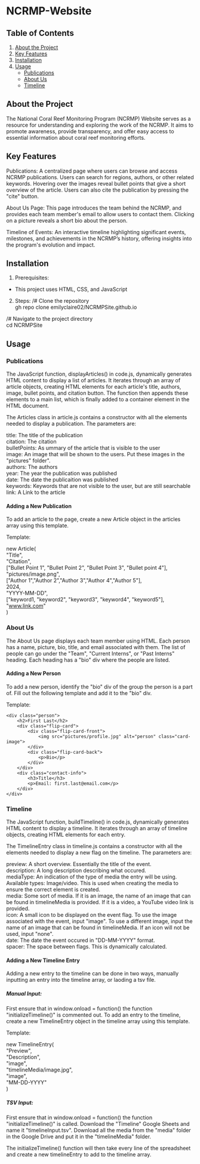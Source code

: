 # NCRMP-Website

## Table of Contents

1. [About the Project](#about-the-project)
2. [Key Features](#key-features)
3. [Installation](#installation)
4. [Usage](#usage)
    - [Publications](#publications)
    - [About Us](#about-us)
    - [Timeline](#timeline)

## About the Project

The National Coral Reef Monitoring Program (NCRMP) Website serves as a resource for understanding and exploring the work of the NCRMP. It aims to promote awareness, provide transparency, and offer easy access to essential information about coral reef monitoring efforts.

## Key Features

Publications: A centralized page where users can browse and access NCRMP publications. Users can search for regions, authors, or other related keywords. Hovering over the images reveal bullet points that give a short overview of the article. Users can also cite the publication by pressing the "cite" button.

About Us Page: This page introduces the team behind the NCRMP, and provides each team member's email to allow users to contact them. Clicking on a picture reveals a short bio about the person.

Timeline of Events: An interactive timeline highlighting significant events, milestones, and achievements in the NCRMP’s history, offering insights into the program's evolution and impact.

## Installation

1. Prerequisites:
- This project uses HTML, CSS, and JavaScript
2. Steps:
/# Clone the repository  
gh repo clone emilyclaire02/NCRMPSite.github.io

/# Navigate to the project directory  
cd NCRMPSite

## Usage

### Publications

The JavaScript function, displayArticles() in code.js, dynamically generates HTML content to display a list of articles. It iterates through an array of article objects, creating HTML elements for each article's title, authors, image, bullet points, and citation button. The function then appends these elements to a main list, which is finally added to a container element in the HTML document.

The Articles class in article.js contains a constructor with all the elements needed to display a publication. The parameters are: 

title: The title of the publication  
citation: The citation  
bulletPoints: As ummary of the article that is visible to the user  
image: An image that will be shown to the users. Put these images in the "pictures" folder".  
authors: The authors  
year: The year the publication was published  
date: The date the publicaition was published  
keywords: Keywords that are not visible to the user, but are still searchable  
link: A Link to the article  

#### Adding a New Publication

To add an article to the page, create a new Article object in the articles array using this template.

Template:

new Article(  
    "Title",  
    "Citation",  
    ["Bullet Point 1", "Bullet Point 2", "Bullet Point 3", "Bullet point 4"],  
    "pictures/image.png",  
    ["Author 1","Author 2","Author 3","Author 4","Author 5"],  
    2024,  
    "YYYY-MM-DD",  
    ["keyword1, "keyword2", "keyword3", "keyword4", "keyword5"],  
    "www.link.com"  
)  

### About Us

The About Us page displays each team member using HTML. Each person has a name, picture, bio, title, and email associated with them. The list of people can go under the "Team", "Current Interns", or "Past Interns" heading. Each heading has a "bio" div where the people are listed. 

#### Adding a New Person

To add a new person, identify the "bio" div of the group the person is a part of. Fill out the following template and add it to the "bio" div.

Template:

    <div class="person">
        <h2>First Last</h2>
        <div class="flip-card">
            <div class="flip-card-front">
                <img src="pictures/profile.jpg" alt="person" class="card-image">
            </div>
            <div class="flip-card-back">
                <p>Bio</p>
            </div>
        </div>
        <div class="contact-info">
            <h3>Title</h3>
            <p>Email: first.last@email.com</p>
        </div>
    </div>

### Timeline 

The JavaScript function, buildTimeline() in code.js, dynamically generates HTML content to display a timeline. It iterates through an array of timeline objects, creating HTML elements for each entry.

The TimelineEntry class in timeline.js contains a constructor with all the elements needed to display a new flag on the timeline. The parameters are: 

preview: A short overview. Essentially the title of the event.  
description: A long description describing what occured.  
mediaType: An indication of the type of media the entry will be using. Available types: Image/video. This is used when creating the media to ensure the correct element is created.  
media: Some sort of media. If it is an image, the name of an image that can be found in timelineMedia is provided. If it is a video, a YouTube video link is provided.  
icon: A small icon to be displayed on the event flag. To use the image associated with the event, input "image". To use a different image, input the name of an image that can be found in timelineMedia. If an icon will not be used, input "none".  
date: The date the event occured in "DD-MM-YYYY" format.  
spacer: The space between flags. This is dynamically calculated.  

#### Adding a New Timeline Entry

Adding a new entry to the timeline can be done in two ways, manually inputting an entry into the timeline array, or laoding a tsv file.

##### Manual Input:

First ensure that in window.onload = function() the function "initializeTimeline()" is commented out.
To add an entry to the timeline, create a new TimelineEntry object in the timeline array using this template.

Template:

new TimelineEntry(  
    "Preview",  
    "Description",  
    "image",  
    "timelineMedia/image.jpg",  
    "image",  
    "MM-DD-YYYY"  
)  

##### TSV Input:

First ensure that in window.onload = function() the function "initializeTimeline()" is called.
Download the "Timeline" Google Sheets and name it "timelineInput.tsv".
Download all the media from the "media" folder in the Google Drive and put it in the "timelineMedia" folder.

The initializeTimeline() function will then take every line of the spreadsheet and create a new timelineEntry to add to the timeline array.